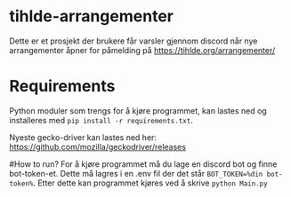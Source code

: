 # tihlde-arrangementer
Dette er et prosjekt der brukere får varsler gjennom discord når nye arrangementer åpner for påmelding på https://tihlde.org/arrangementer/

# Requirements
Python moduler som trengs for å kjøre programmet, kan lastes ned og installeres med `pip install -r requirements.txt`.

Nyeste gecko-driver kan lastes ned her: https://github.com/mozilla/geckodriver/releases

#How to run?
For å kjøre programmet må du lage en discord bot og finne bot-token-et. Dette må lagres i en .env fil der det står `BOT_TOKEN=%din bot-token%`.
Etter dette kan programmet kjøres ved å skrive `python Main.py`

